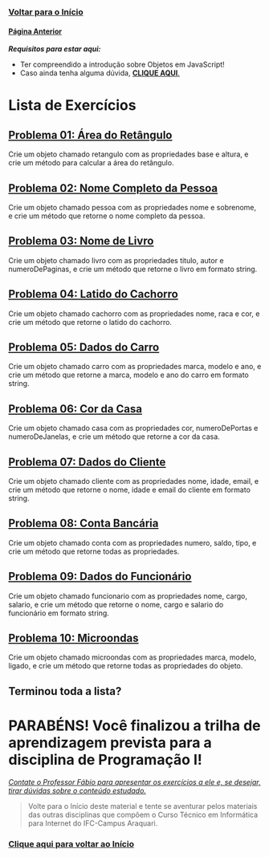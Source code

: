 ### [**Voltar para o Início**](../../README.md)

#### [**Página Anterior**](../README.md)

***Requisitos para estar aqui:***
- Ter compreendido a introdução sobre Objetos em JavaScript!
- Caso ainda tenha alguma dúvida, [**CLIQUE AQUI**.](../README.md)

# Lista de Exercícios

## <u>[**Problema 01: Área do Retângulo**](01_areaRetangulo.html)</u>
Crie um objeto chamado retangulo com as propriedades base e altura, e crie um método para calcular a área do retângulo.

## <u>[**Problema 02: Nome Completo da Pessoa**](02_nomeCompleto.html)</u>
Crie um objeto chamado pessoa com as propriedades nome e sobrenome, e crie um método que retorne o nome completo da pessoa.

## <u>[**Problema 03: Nome de Livro**](03_nomeLivro.html)</u>
Crie um objeto chamado livro com as propriedades titulo, autor e numeroDePaginas, e crie um método que retorne o livro em formato string.

## <u>[**Problema 04: Latido do Cachorro**](04_latidoCachorro.html)</u>
Crie um objeto chamado cachorro com as propriedades nome, raca e cor, e crie um método que retorne o latido do cachorro.

## <u>[**Problema 05: Dados do Carro**](05_dadosCarro.html)</u>
Crie um objeto chamado carro com as propriedades marca, modelo e ano, e crie um método que retorne a marca, modelo e ano do carro em formato string.

## <u>[**Problema 06: Cor da Casa**](06_corCasa.html)</u>
Crie um objeto chamado casa com as propriedades cor, numeroDePortas e numeroDeJanelas, e crie um método que retorne a cor da casa.

## <u>[**Problema 07: Dados do Cliente**](07_dadosCliente.html)</u>
Crie um objeto chamado cliente com as propriedades nome, idade, email, e crie um método que retorne o nome, idade e email do cliente em formato string.

## <u>[**Problema 08: Conta Bancária**](08_contaBancaria.html)</u>
Crie um objeto chamado conta com as propriedades numero, saldo, tipo, e crie um método que retorne todas as propriedades.

## <u>[**Problema 09: Dados do Funcionário**](09_dadosFuncionario.html)</u>
Crie um objeto chamado funcionario com as propriedades nome, cargo, salario, e crie um método que retorne o nome, cargo e salario do funcionário em formato string.

## <u>[**Problema 10: Microondas**](10_microondas.html)</u>
Crie um objeto chamado microondas com as propriedades marca, modelo, ligado, e crie um método que retorne todas as propriedades do objeto.

## Terminou toda a lista?

# PARABÉNS! Você finalizou a trilha de aprendizagem prevista para a disciplina de Programação I!

<u>_Contate o Professor Fábio para apresentar os exercícios a ele e, se desejar, tirar dúvidas sobre o conteúdo estudado._</u>

> Volte para o Início deste material e tente se aventurar pelos materiais das outras disciplinas que compõem o Curso Técnico em Informática para Internet do IFC-Campus Araquari.

### [Clique aqui para voltar ao Início](../../README.md)